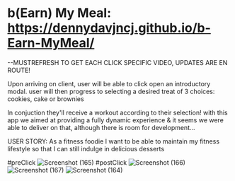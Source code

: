 # b(Earn) My Meal: https://dennydavjncj.github.io/b-Earn-MyMeal/
 
--MUSTREFRESH TO GET EACH CLICK SPECIFIC VIDEO, UPDATES ARE EN ROUTE! 

Upon arriving on client, user will be able to click open an introductory modal. user will then progress to selecting a desired treat of 3 choices: cookies, cake or brownies

In conjuction they'll receive a workout according to their selection! with this app we aimed at providing a fully dynamic experience & it seems we were able to deliver on that, although there is room for development...

 USER STORY:
As a fitness foodie
I want to be able to maintain my fitness lifestyle
so that I can still indulge in delicious desserts

#preClick
![Screenshot (165)](https://user-images.githubusercontent.com/62162419/97796152-f0b7c180-1be4-11eb-990b-c1fcc6dfc8d0.png)
#postClick
![Screenshot (166)](https://user-images.githubusercontent.com/62162419/97796151-ef869480-1be4-11eb-8f28-b43eb5269f27.png)
![Screenshot (167)](https://user-images.githubusercontent.com/62162419/97796153-f0b7c180-1be4-11eb-8824-71010d96e062.png)
![Screenshot (164)](https://user-images.githubusercontent.com/62162419/97946167-90955c80-1d57-11eb-97a8-26f2c31b733b.png)
